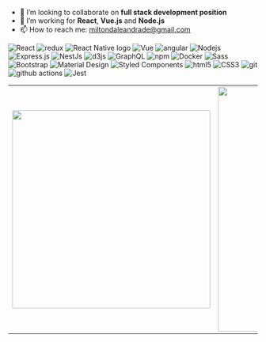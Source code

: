 - 👯 I’m looking to collaborate on **full stack development position**
- 🤔 I’m working for **React**, **Vue.js** and **Node.js**
- 📫 How to reach me: <a href="mailto:miltondaleandrade@gmail.com">miltondaleandrade@gmail.com</a>

<p align="left">
	<img alt="React" src="https://img.shields.io/badge/-React-45b8d8?style=flat-square&logo=react&logoColor=white" />
	<img alt="redux" src="https://img.shields.io/badge/-Redux-764ABC?style=flat-square&logo=redux&logoColor=white" />
	<img alt="React Native logo" src="https://img.shields.io/badge/React Native-282C34?logo=react&logoColor=61DAFB" />
	<img alt="Vue" src="https://img.shields.io/badge/-Vue.js-42B883?style=flat-square&logo=Vue.js&logoColor=white"/>
	<img alt="angular" src="https://img.shields.io/badge/-Angular-DD0031?style=flat-square&logo=angular&logoColor=white" />
	<img alt="Nodejs" src="https://img.shields.io/badge/-Nodejs-43853d?style=flat-square&logo=Node.js&logoColor=white" />
	<img alt="Express.js" src="https://img.shields.io/badge/Express.js-404d59.svg?logo=express&logoColor=white" />
	<img alt="NestJs" src="https://img.shields.io/badge/-NestJs-ea2845?style=flat-square&logo=nestjs&logoColor=white" />
	<img alt="d3js" src="https://img.shields.io/badge/-D3.js-F9A03C?style=flat-square&logo=d3.js&logoColor=white" />
	<img alt="GraphQL" src="https://img.shields.io/badge/-GraphQL-E10098?style=flat-square&logo=graphql&logoColor=white" />
	<img alt="npm" src="https://img.shields.io/badge/-NPM-CB3837?style=flat-square&logo=npm&logoColor=white" />
	<img alt="Docker" src="https://img.shields.io/badge/-Docker-46a2f1?style=flat-square&logo=docker&logoColor=white" />
	<img alt="Sass" src="https://img.shields.io/badge/-Sass-CC6699?style=flat-square&logo=sass&logoColor=white" />
	<img alt="Bootstrap" src="https://img.shields.io/badge/Bootstrap-7952B3.svg?logo=bootstrap&logoColor=white" />
	<img alt="Material Design" src="https://img.shields.io/badge/Material%20Design-0081CB.svg?logo=material-design&logoColor=white" />
	<img alt="Styled Components" src="https://img.shields.io/badge/-Styled_Components-db7092?style=flat-square&logo=styled-components&logoColor=white" />
	<img alt="html5" src="https://img.shields.io/badge/-HTML5-E34F26?style=flat-square&logo=html5&logoColor=white" />
	<img alt="CSS3" src="https://img.shields.io/badge/-CSS3-1572B6?style=flat-square&logo=CSS3&logoColor=white"/>    
	<img alt="git" src="https://img.shields.io/badge/-Git-F05032?style=flat-square&logo=git&logoColor=white" />
	<img alt="github actions" src="https://img.shields.io/badge/-Github_Actions-2088FF?style=flat-square&logo=github-actions&logoColor=white" />
	<img alt="Jest" src="https://img.shields.io/badge/Jest-C21325.svg?logo=jest&logoColor=white" />
</p>

<center>
  <table>
    <tr>
        <td>
          <img width="400px" align="center" 
               src="https://github-readme-stats.vercel.app/api/top-langs/?username=miltondaleandrade&hide=html,makefile,vhdl,c,qmake&langs_count=6&layout=compact&theme=dracula" />
      	</td>
      	<td>
          <img width="495px" align="center" src="https://github-readme-stats.vercel.app/api?username=miltondaleandrade&show_icons=true&count_private=true&theme=dracula" />
      	</td>
    </tr>   
  </table>
</center>
